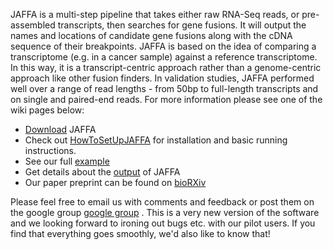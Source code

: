 JAFFA is a multi-step pipeline that takes either raw RNA-Seq reads, or pre-assembled transcripts, then searches for gene fusions. It will output the names and locations of candidate gene fusions along with the cDNA sequence of their breakpoints. JAFFA is based on the idea of comparing a transcriptome (e.g. in a cancer sample) against a reference transcriptome. In this way, it is a transcript-centric approach rather than a genome-centric approach like other fusion finders. In validation studies, JAFFA performed well over a range of read lengths - from 50bp to full-length transcripts and on single and paired-end reads. For more information please see one of the wiki pages below:
  * [Download](https://github.com/Oshlack/JAFFA/wiki/Download) JAFFA
  * Check out [HowToSetUpJAFFA](https://github.com/Oshlack/JAFFA/wiki/HowToSetUpJAFFA) for installation and basic running instructions.
  * See our full [example](https://github.com/Oshlack/JAFFA/wiki/Example)
  * Get details about the [output](https://github.com/Oshlack/JAFFA/wiki/OutputDescription) of JAFFA
  * Our paper preprint can be found on [bioRXiv](http://biorxiv.org/content/early/2015/01/23/013698)

Please feel free to email us with comments and feedback or post them on the google group [google group](http://groups.google.com/group/jaffa-project) . This is a very new version of the software and we looking forward to ironing out bugs etc. with our pilot users. If you find that everything goes smoothly, we'd also like to know that!
